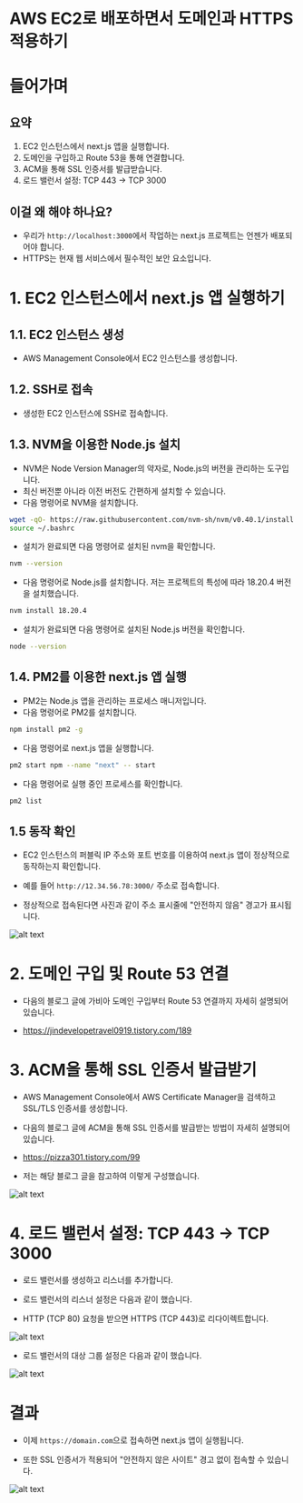 # AWS EC2로 배포하면서 도메인과 HTTPS 적용하기

# 들어가며

## 요약

1. EC2 인스턴스에서 next.js 앱을 실행합니다.
2. 도메인을 구입하고 Route 53을 통해 연결합니다.
3. ACM을 통해 SSL 인증서를 발급받습니다.
4. 로드 밸런서 설정: TCP 443 -> TCP 3000

## 이걸 왜 해야 하나요?

- 우리가 `http://localhost:3000`에서 작업하는 next.js 프로젝트는 언젠가 배포되어야 합니다.
- HTTPS는 현재 웹 서비스에서 필수적인 보안 요소입니다.

# 1. EC2 인스턴스에서 next.js 앱 실행하기

## 1.1. EC2 인스턴스 생성

- AWS Management Console에서 EC2 인스턴스를 생성합니다.

## 1.2. SSH로 접속

- 생성한 EC2 인스턴스에 SSH로 접속합니다.

## 1.3. NVM을 이용한 Node.js 설치

- NVM은 Node Version Manager의 약자로, Node.js의 버전을 관리하는 도구입니다.
- 최신 버전뿐 아니라 이전 버전도 간편하게 설치할 수 있습니다.
- 다음 명령어로 NVM을 설치합니다.

```bash
wget -qO- https://raw.githubusercontent.com/nvm-sh/nvm/v0.40.1/install.sh | bash
source ~/.bashrc
```

- 설치가 완료되면 다음 명령어로 설치된 nvm을 확인합니다.

```bash
nvm --version
```

- 다음 명령어로 Node.js를 설치합니다. 저는 프로젝트의 특성에 따라 18.20.4 버전을 설치했습니다.

```bash
nvm install 18.20.4
```

- 설치가 완료되면 다음 명령어로 설치된 Node.js 버전을 확인합니다.

```bash
node --version
```

## 1.4. PM2를 이용한 next.js 앱 실행

- PM2는 Node.js 앱을 관리하는 프로세스 매니저입니다.
- 다음 명령어로 PM2를 설치합니다.

```bash
npm install pm2 -g
```

- 다음 명령어로 next.js 앱을 실행합니다.

```bash
pm2 start npm --name "next" -- start
```

- 다음 명령어로 실행 중인 프로세스를 확인합니다.

```bash
pm2 list
```

## 1.5 동작 확인

- EC2 인스턴스의 퍼블릭 IP 주소와 포트 번호를 이용하여 next.js 앱이 정상적으로 동작하는지 확인합니다.

- 예를 들어 `http://12.34.56.78:3000/` 주소로 접속합니다.

- 정상적으로 접속된다면 사진과 같이 주소 표시줄에 "안전하지 않음" 경고가 표시됩니다.

![alt text](image-2.png)

# 2. 도메인 구입 및 Route 53 연결

- 다음의 블로그 글에 가비아 도메인 구입부터 Route 53 연결까지 자세히 설명되어 있습니다.

- https://jindevelopetravel0919.tistory.com/189

# 3. ACM을 통해 SSL 인증서 발급받기

- AWS Management Console에서 AWS Certificate Manager을 검색하고 SSL/TLS 인증서를 생성합니다.

- 다음의 블로그 글에 ACM을 통해 SSL 인증서를 발급받는 방법이 자세히 설명되어 있습니다.

- https://pizza301.tistory.com/99

- 저는 해당 블로그 글을 참고하여 이렇게 구성했습니다.

![alt text](Screenshot_2024-09-29_at_8.40.33_PM.png)

# 4. 로드 밸런서 설정: TCP 443 -> TCP 3000

- 로드 밸런서를 생성하고 리스너를 추가합니다.

- 로드 밸런서의 리스너 설정은 다음과 같이 했습니다.

- HTTP (TCP 80) 요청을 받으면 HTTPS (TCP 443)로 리다이렉트합니다.

![alt text](Screenshot_2024-09-29_at_8.32.01_PM.png)

- 로드 밸런서의 대상 그룹 설정은 다음과 같이 했습니다.

![alt text](image.png)

# 결과

- 이제 `https://domain.com`으로 접속하면 next.js 앱이 실행됩니다.

- 또한 SSL 인증서가 적용되어 "안전하지 않은 사이트" 경고 없이 접속할 수 있습니다.

![alt text](image-1.png)

